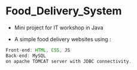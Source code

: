 # Food_Delivery_System

  * Mini project for IT workshop in Java

  * A simple food delivery websites using :
  
  ```java
  Front-end: HTML, CSS, JS
  Back-end: MySQL
  on apache TOMCAT server with JDBC connectivity.
  ``` 
